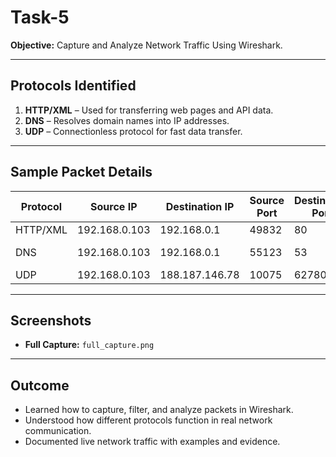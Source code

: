 # Task-5

**Objective:** Capture and Analyze Network Traffic Using Wireshark.

---

## Protocols Identified
1. **HTTP/XML** – Used for transferring web pages and API data.
2. **DNS** – Resolves domain names into IP addresses.
3. **UDP** – Connectionless protocol for fast data transfer.

---

## Sample Packet Details
| Protocol | Source IP     | Destination IP | Source Port | Destination Port | Length | Info |
|----------|--------------|----------------|-------------|------------------|--------|------|
| HTTP/XML | 192.168.0.103 | 192.168.0.1    | 49832      | 80   | 350  | POST /ifc HTTP/1.1 |
| DNS      | 192.168.0.103 | 192.168.0.1    | 55123      | 53   | 87   | Query A inference.location.live.net |
| UDP      | 192.168.0.103 | 188.187.146.78 | 10075       | 62780| 590  | Len=548 |

---

## Screenshots
- **Full Capture:** `full_capture.png`

---

## Outcome
- Learned how to capture, filter, and analyze packets in Wireshark.
- Understood how different protocols function in real network communication.
- Documented live network traffic with examples and evidence.
